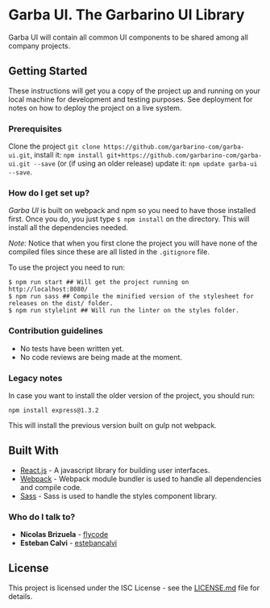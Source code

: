 # Garba UI. The Garbarino UI Library
Garba UI will contain all common UI components to be shared among all company projects.

## Getting Started ##
These instructions will get you a copy of the project up and running on your local machine for development and testing purposes. See deployment for notes on how to deploy the project on a live system.

### Prerequisites ###
Clone the project `git clone https://github.com/garbarino-com/garba-ui.git`,
install it: `npm install git+https://github.com/garbarino-com/garba-ui.git --save` (or (if using an older release) update it: `npm update garba-ui --save`.

### How do I get set up? ###
*Garba UI* is built on webpack and npm so you need to have those installed first. Once you do, you just type `$ npm install` on the directory. This will install all the dependencies needed.

*Note:* Notice that when you first clone the project you will have none of the compiled files since these are all listed in the `.gitignore` file.

To use the project you need to run:
```
$ npm run start ## Will get the project running on http://localhost:8080/
$ npm run sass ## Compile the minified version of the stylesheet for releases on the dist/ folder.
$ npm run stylelint ## Will run the linter on the styles folder.
```

### Contribution guidelines ###
* No tests have been written yet.
* No code reviews are being made at the moment.

### Legacy notes
In case you want to install the older version of the project, you should run:
```
npm install express@1.3.2
```
This will install the previous version built on gulp not webpack.

## Built With
* [React.js](https://facebook.github.io/react/) - A javascript library for building user interfaces.
* [Webpack](https://webpack.github.io/) - Webpack module bundler is used to handle all dependencies and compile code.
* [Sass](http://sass-lang.com/) - Sass is used to handle the styles component library.

### Who do I talk to? ###
* **Nicolas Brizuela** - [flycode](https://github.com/flycode)
* **Esteban Calvi** - [estebancalvi](https://bitbucket.org/rigilk/)

## License ##

This project is licensed under the ISC License - see the [LICENSE.md](LICENSE.md) file for details.
